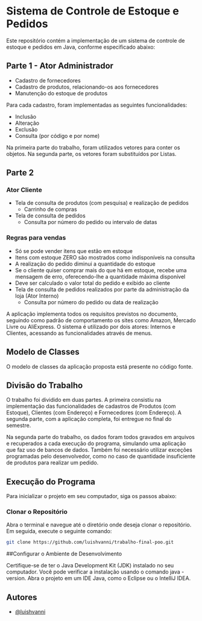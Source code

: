 # Sistema de Controle de Estoque e Pedidos

Este repositório contém a implementação de um sistema de controle de estoque e pedidos em Java, conforme especificado abaixo:

## Parte 1 - Ator Administrador

- Cadastro de fornecedores
- Cadastro de produtos, relacionando-os aos fornecedores
- Manutenção do estoque de produtos

Para cada cadastro, foram implementadas as seguintes funcionalidades:

- Inclusão
- Alteração
- Exclusão
- Consulta (por código e por nome)

Na primeira parte do trabalho, foram utilizados vetores para conter os objetos. Na segunda parte, os vetores foram substituídos por Listas.

## Parte 2

### Ator Cliente

- Tela de consulta de produtos (com pesquisa) e realização de pedidos
  - Carrinho de compras
- Tela de consulta de pedidos
  - Consulta por número do pedido ou intervalo de datas

### Regras para vendas

- Só se pode vender itens que estão em estoque
- Itens com estoque ZERO são mostrados como indisponíveis na consulta
- A realização do pedido diminui a quantidade do estoque
- Se o cliente quiser comprar mais do que há em estoque, recebe uma mensagem de erro, oferecendo-lhe a quantidade máxima disponível
- Deve ser calculado o valor total do pedido e exibido ao cliente
- Tela de consulta de pedidos realizados por parte da administração da loja (Ator Interno)
  - Consulta por número do pedido ou data de realização

A aplicação implementa todos os requisitos previstos no documento, seguindo como padrão de comportamento os sites como Amazon, Mercado Livre ou AliExpress. O sistema é utilizado por dois atores: Internos e Clientes, acessando as funcionalidades através de menus.

## Modelo de Classes

O modelo de classes da aplicação proposta está presente no código fonte.

## Divisão do Trabalho

O trabalho foi dividido em duas partes. A primeira consistiu na implementação das funcionalidades de cadastros de Produtos (com Estoque), Clientes (com Endereço) e Fornecedores (com Endereço). A segunda parte, com a aplicação completa, foi entregue no final do semestre.

Na segunda parte do trabalho, os dados foram todos gravados em arquivos e recuperados a cada execução do programa, simulando uma aplicação que faz uso de bancos de dados. Também foi necessário utilizar exceções programadas pelo desenvolvedor, como no caso de quantidade insuficiente de produtos para realizar um pedido.

## Execução do Programa

Para inicializar o projeto em seu computador, siga os passos abaixo:

### Clonar o Repositório

Abra o terminal e navegue até o diretório onde deseja clonar o repositório. Em seguida, execute o seguinte comando:

```bash
git clone https://github.com/luishvanni/trabalho-final-poo.git
```

##Configurar o Ambiente de Desenvolvimento

Certifique-se de ter o Java Development Kit (JDK) instalado no seu computador. Você pode verificar a instalação usando o comando java -version.
Abra o projeto em um IDE Java, como o Eclipse ou o IntelliJ IDEA.

## Autores

- [@luishvanni](https://www.github.com/luishvanni)
